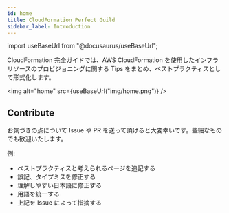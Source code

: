 ```yaml
---
id: home
title: CloudFormation Perfect Guild
sidebar_label: Introduction
---
```


import useBaseUrl from "@docusaurus/useBaseUrl";

CloudFormation 完全ガイドでは、AWS CloudFormation を使用したインフラリソースのプロビジョニングに関する Tips をまとめ、ベストプラクティスとして形式化します。

<img
alt="home"
src={useBaseUrl("img/home.png")}
/>

## Contribute

お気づきの点について Issue や PR を送って頂けると大変幸いです。些細なものでも歓迎いたします。

例:

- ベストプラクティスと考えられるページを追記する
- 誤記、タイプミスを修正する
- 理解しやすい日本語に修正する
- 用語を統一する
- 上記を Issue によって指摘する
